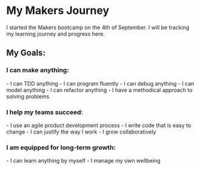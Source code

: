 <h1>My Makers Journey</h1>

I started the Makers bootcamp on the 4th of September. I will be tracking my learning journey and progress here.

<h2>My Goals:</h2>

<h3>I can make anything:</h3>
- I can TDD anything
- I can program fluently
- I can debug anything
- I can model anything
- I can refactor anything
- I have a methodical approach to solving problems

<h3>I help my teams succeed:</h3>
- I use an agile product development process
- I write code that is easy to change
- I can justify the way I work
- I grow collaboratively

<h3>I am equipped for long-term growth:</h3>
- I can learn anything by myself
- I manage my own wellbeing
